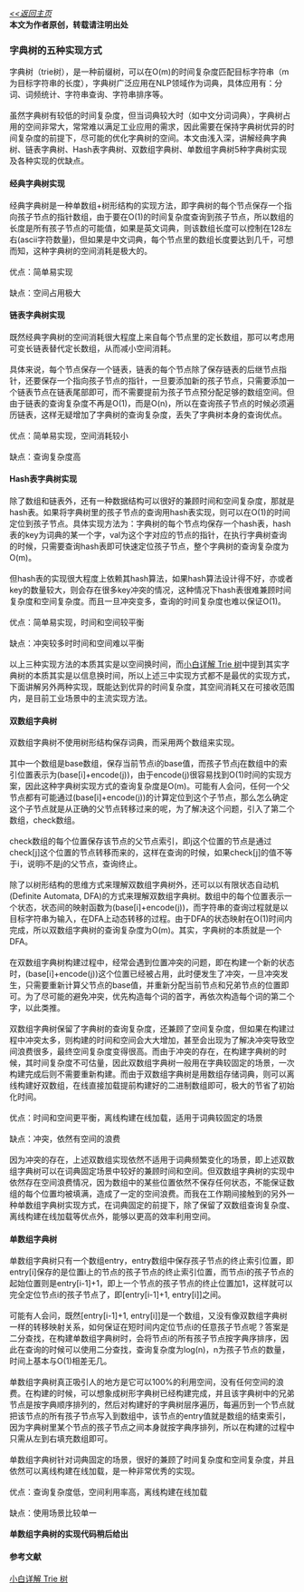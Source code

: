 [*<<返回主页*](../index.md)<br>
**本文为作者原创，转载请注明出处**

### 字典树的五种实现方式
字典树（trie树），是一种前缀树，可以在O(m)的时间复杂度匹配目标字符串（m为目标字符串的长度），字典树广泛应用在NLP领域作为词典，具体应用有：分词、词频统计、字符串查询、字符串排序等。<br><br>
虽然字典树有较低的时间复杂度，但当词典较大时（如中文分词词典），字典树占用的空间非常大，常常难以满足工业应用的需求，因此需要在保持字典树优异的时间复杂度的前提下，尽可能的优化字典树的空间。本文由浅入深，讲解经典字典树、链表字典树、Hash表字典树、双数组字典树、单数组字典树5种字典树实现及各种实现的优缺点。<br>
#### 经典字典树实现
经典字典树是一种单数组+树形结构的实现方法，即字典树的每个节点保存一个指向孩子节点的指针数组，由于要在O(1)的时间复杂度查询到孩子节点，所以数组的长度是所有孩子节点的可能值，如果是英文词典，则该数组长度可以控制在128左右(ascii字符数量)，但如果是中文词典，每个节点里的数组长度要达到几千，可想而知，这种字典树的空间消耗是极大的。<br><br>
优点：简单易实现<br><br>
缺点：空间占用极大<br>
#### 链表字典树实现
既然经典字典树的空间消耗很大程度上来自每个节点里的定长数组，那可以考虑用可变长链表替代定长数组，从而减小空间消耗。<br><br>
具体来说，每个节点保存一个链表，链表的每个节点除了保存链表的后继节点指针，还要保存一个指向孩子节点的指针，一旦要添加新的孩子节点，只需要添加一个链表节点在链表尾部即可，而不需要提前为孩子节点预分配足够的数组空间。但由于链表的查询复杂度不再是O(1)，而是O(n)，所以在查询孩子节点的时候必须遍历链表，这样无疑增加了字典树的查询复杂度，丢失了字典树本身的查询优点。<br><br>
优点：简单易实现，空间消耗较小<br><br>
缺点：查询复杂度高<br>
#### Hash表字典树实现
除了数组和链表外，还有一种数据结构可以很好的兼顾时间和空间复杂度，那就是hash表。如果将字典树里的孩子节点的查询用hash表实现，则可以在O(1)的时间定位到孩子节点。具体实现方法为：字典树的每个节点均保存一个hash表，hash表的key为词典的某一个字，val为这个字对应的节点的指针，在执行字典树查询的时候，只需要查询hash表即可快速定位孩子节点，整个字典树的查询复杂度为O(m)。<br><br>
但hash表的实现很大程度上依赖其hash算法，如果hash算法设计得不好，亦或者key的数量较大，则会存在很多key冲突的情况，这种情况下hash表很难兼顾时间复杂度和空间复杂度。而且一旦冲突变多，查询的时间复杂度也难以保证O(1)。<br><br>
优点：简单易实现，时间和空间较平衡<br><br>
缺点：冲突较多时时间和空间难以平衡<br><br>
以上三种实现方法的本质其实是以空间换时间，而[小白详解 Trie 树](https://segmentfault.com/a/1190000008877595)中提到其实字典树的本质其实是以信息换时间，所以上述三中实现方式都不是最优的实现方式，下面讲解另外两种实现，既能达到优异的时间复杂度，其空间消耗又在可接收范围内，是目前工业场景中的主流实现方法。<br>
#### 双数组字典树
双数组字典树不使用树形结构保存词典，而采用两个数组来实现。<br><br>
其中一个数组是base数组，保存当前节点i的base值，而孩子节点j在数组中的索引位置表示为(base\[i\]+encode(j))，由于encode(j)很容易找到O(1)时间的实现方案，因此这种字典树实现方式的查询复杂度是O(m)。可能有人会问，任何一个父节点都有可能通过(base\[i\]+encode(j))的计算定位到这个子节点，那么怎么确定这个子节点就是从正确的父节点转移过来的呢，为了解决这个问题，引入了第二个数组，check数组。<br><br>
check数组的每个位置保存该节点的父节点索引，即j这个位置的节点是通过check\[j\]这个位置的节点转移而来的，这样在查询的时候，如果check\[j\]的值不等于i，说明i不是j的父节点，查询终止。<br><br>
除了以树形结构的思维方式来理解双数组字典树外，还可以以有限状态自动机(Definite Automata, DFA)的方式来理解双数组字典树。数组中的每个位置表示一个状态，状态间的映射函数为(base\[i\]+encode(j))，而字符串的查询过程就是以目标字符串为输入，在DFA上动态转移的过程。由于DFA的状态映射在O(1)时间内完成，所以双数组字典树的查询复杂度为O(m)。其实，字典树的本质就是一个DFA。<br><br>
在双数组字典树构建过程中，经常会遇到位置冲突的问题，即在构建一个新的状态时，(base\[i\]+encode(j))这个位置已经被占用，此时便发生了冲突，一旦冲突发生，只需要重新计算父节点的base值，并重新分配当前节点和兄弟节点的位置即可。为了尽可能的避免冲突，优先构造每个词的首字，再依次构造每个词的第二个字，以此类推。<br><br>
双数组字典树保留了字典树的查询复杂度，还兼顾了空间复杂度，但如果在构建过程中冲突太多，则构建的时间和空间会大大增加，甚至会出现为了解决冲突导致空间浪费很多，最终空间复杂度变得很高。而由于冲突的存在，在构建字典树的时候，其时间复杂度不可估量，因此双数组字典树一般用在字典较固定的场景，一次构建完成后则不需要重新构建。而由于双数组字典树是用数组存储词典，则可以离线构建好双数组，在线直接加载提前构建好的二进制数组即可，极大的节省了初始化时间。<br><br>
优点：时间和空间更平衡，离线构建在线加载，适用于词典较固定的场景<br><br>
缺点：冲突，依然有空间的浪费<br><br>
因为冲突的存在，上述双数组实现依然不适用于词典频繁变化的场景，即上述双数组字典树可以在词典固定场景中较好的兼顾时间和空间。但双数组字典树的实现中依然存在空间浪费情况，因为数组中的某些位置依然不保存任何状态，不能保证数组的每个位置均被填满，造成了一定的空间浪费。而我在工作期间接触到的另外一种单数组字典树实现方式，在词典固定的前提下，除了保留了双数组查询复杂度、离线构建在线加载等优点外，能够以更高的效率利用空间。<br>
#### 单数组字典树
单数组字典树只有一个数组entry，entry数组中保存孩子节点的终止索引位置，即entry\[i\]保存的是位置i上的节点的孩子节点的终止索引位置，而节点i的孩子节点的起始位置则是entry\[i-1\]+1，即上一个节点的孩子节点的终止位置加1，这样就可以完全定位节点i的孩子节点了，即\[entry\[i-1\]+1, entry\[i\]\]之间。<br><br>
可能有人会问，既然\[entry\[i-1\]+1, entry\[i\]\]是一个数组，又没有像双数组字典树一样的转移映射关系，如何保证在短时间内定位节点i的任意孩子节点呢？答案是二分查找，在构建单数组字典树时，会将节点i的所有孩子节点按字典序排序，因此在查询的时候可以使用二分查找，查询复杂度为log(n)，n为孩子节点的数量，时间上基本与O(1)相差无几。<br><br>
单数组字典树真正吸引人的地方是它可以100%的利用空间，没有任何空间的浪费。在构建的时候，可以想象成树形字典树已经构建完成，并且该字典树中的兄弟节点是按字典顺序排列的，然后对构建好的字典树层序遍历，每遍历到一个节点就把该节点的所有孩子节点写入到数组中，该节点的entry值就是数组的结束索引，因为字典树里某个节点的孩子节点之间本身就按字典序排列，所以在构建的过程中只需从左到右填充数组即可。<br><br>
单数组字典树针对词典固定的场景，很好的兼顾了时间复杂度和空间复杂度，并且依然可以离线构建在线加载，是一种非常优秀的实现。<br><br>
优点：查询复杂度低，空间利用率高，离线构建在线加载<br><br>
缺点：使用场景比较单一<br><br>
**单数组字典树的实现代码稍后给出**<br>
#### 参考文献
[小白详解 Trie 树](https://segmentfault.com/a/1190000008877595)<br><br>


